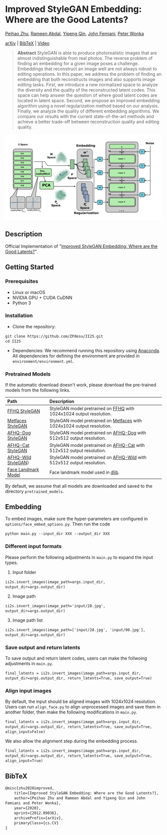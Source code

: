 # Improved StyleGAN Embedding: Where are the Good Latents?

[Peihao Zhu](https://github.com/ZPdesu),
[Rameen Abdal](https://github.com/RameenAbdal),
[Yipeng Qin](https://scholar.google.com/citations?user=ojgWPpgAAAAJ&hl=en),
[John Femiani](https://scholar.google.com/citations?user=rS1xJIIAAAAJ&hl=en),
[Peter Wonka](http://peterwonka.net/)<br/>


[arXiv](https://arxiv.org/abs/2012.09036) | [BibTeX](#bibtex) | [Video](https://youtu.be/6grbAFtKvBU)


> **Abstract** StyleGAN is able to produce photorealistic images that are almost indistinguishable from real photos. The reverse problem of finding an embedding for a given image poses a challenge. Embeddings that reconstruct an image well are not always robust to editing operations. In this paper, we address the problem of finding an embedding that both reconstructs images and also supports image editing tasks. First, we introduce a new normalized space to analyze the diversity and the quality of the reconstructed latent codes. This space can help answer the question of where good latent codes are located in latent space. Second, we propose an improved embedding algorithm using a novel regularization method based on our analysis. Finally, we analyze the quality of different embedding algorithms. We compare our results with the current state-of-the-art methods and achieve a better trade-off between reconstruction quality and editing quality.


<p align="center">
<img src="docs/MainFigure.png" width="800px"/>
</p>

## Description
Official Implementation of "<a href="https://arxiv.org/abs/2012.09036">Improved StyleGAN Embedding: Where are the Good Latents?</a>".


## Getting Started

### Prerequisites
- Linux or macOS
- NVIDIA GPU + CUDA CuDNN
- Python 3

### Installation
- Clone the repository:
``` 
git clone https://github.com/ZPdesu/II2S.git
cd II2S
```
- Dependencies:
We recommend running this repository using [Anaconda](https://docs.anaconda.com/anaconda/install/). 
All dependencies for defining the environment are provided in `environment/environment.yml`.

### Pretrained Models

If the automatic download doesn't work, please download the pre-trained models from the following links.

| Path | Description
| :--- | :----------
|[FFHQ StyleGAN](https://drive.google.com/uc?id=1AT6bNR2ppK8f2ETL_evT27f3R_oyWNHS) | StyleGAN model pretrained on [FFHQ](https://github.com/NVlabs/ffhq-dataset) with 1024x1024 output resolution.
|[Metfaces StyleGAN](https://drive.google.com/uc?id=16wM2PwVWzaMsRgPExvRGsq6BWw_muKbf) | StyleGAN model pretrained on [Metfaces](https://github.com/NVlabs/metfaces-dataset) with 1024x1024 output resolution.
|[AFHQ-Dog StyleGAN](https://drive.google.com/uc?id=16v6jPtKVlvq8rg2Sdi3-R9qZEVDgvvEA) | StyleGAN model pretrained on [AFHQ-Dog](https://github.com/clovaai/stargan-v2) with 512x512 output resolution.
|[AFHQ-Cat StyleGAN](https://drive.google.com/uc?id=1HXLER5R3EMI8DSYDBZafoqpX4EtyOf2R) | StyleGAN model pretrained on [AFHQ-Cat](https://github.com/clovaai/stargan-v2) with 512x512 output resolution.
|[AFHQ-Wild StyleGAN](https://drive.google.com/uc?id=14OnzO4QWaAytKXVqcfWo_o2MzoR4ygnr)) | StyleGAN model pretrained on [AFHQ-Wild](https://github.com/clovaai/stargan-v2) with 512x512 output resolution.
|[Face Landmark Model](https://drive.google.com/uc?id=17kwWXLN9fA6acrBWqfuQCBdcc1ULmBc9) | Face landmark model used in [dlib](http://dlib.net/face_landmark_detection.py.html).

By default, we assume that all models are downloaded and saved to the directory `pretrained_models`.


## Embedding
To embed images, make sure the hyper-parameters are configured in `options/face_embed_options.py`.
Then run the code
```
python main.py --input_dir XXX --output_dir XXX
```

### Different input formats
Please perform the following adjustments in `main.py` to expand the input types.

1. Input folder
```
ii2s.invert_images(image_path=args.input_dir, output_dir=args.output_dir)
```
2. Image path
```
ii2s.invert_images(image_path='input/28.jpg', output_dir=args.output_dir)
```
3. Image path list
```
ii2s.invert_images(image_path=['input/28.jpg', 'input/90.jpg'], output_dir=args.output_dir)
```

### Save output and return latents
To save output and return latent codes, users can make the follwoing adjustments in `main.py`.
```
final_latents = ii2s.invert_images(image_path=args.input_dir, output_dir=args.output_dir, return_latents=True, save_output=True)
```

### Align input images
By default, the input should be aligned images with 1024x1024 resolution. Users can run `align_face.py` to align unprocessed images and save them in another folder, then make the following modifications in `main.py`.

```
final_latents = ii2s.invert_images(image_path=args.input_dir, output_dir=args.output_dir, return_latents=True, save_output=True, align_input=False)
```

We also allow the alignment step during the embedding process.

```
final_latents = ii2s.invert_images(image_path=args.input_dir, output_dir=args.output_dir, return_latents=True, save_output=True, align_input=True)
```

## BibTeX

```
@misc{zhu2020improved,
    title={Improved StyleGAN Embedding: Where are the Good Latents?},
    author={Peihao Zhu and Rameen Abdal and Yipeng Qin and John Femiani and Peter Wonka},
    year={2020},
    eprint={2012.09036},
    archivePrefix={arXiv},
    primaryClass={cs.CV}
}
```
